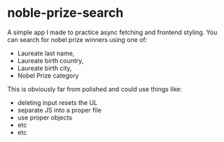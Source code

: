 # noble-prize-search
A simple app I made to practice async fetching and frontend styling. You can search for nobel prize winners using one of: 
* Laureate last name,
* Laureate birth country, 
* Laureate birth city, 
* Nobel Prize category

This is obviously far from polished and could use things like: 
* deleting input resets the UL
* separate JS into a proper file
* use proper objects
* etc
* etc

